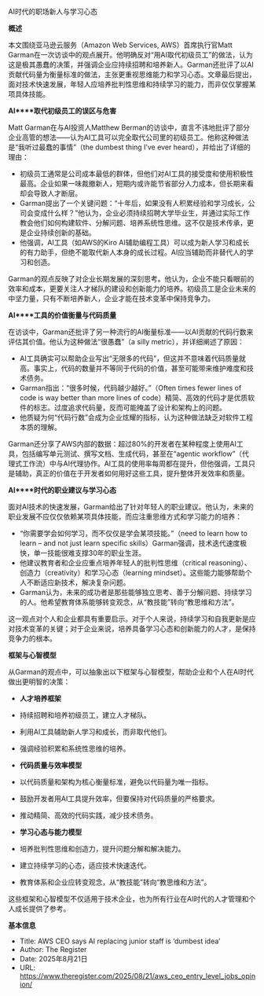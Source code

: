 AI时代的职场新人与学习心态

  

**概述**

  

本文围绕亚马逊云服务（Amazon Web Services, AWS）首席执行官Matt Garman在一次访谈中的观点展开。他明确反对“用AI取代初级员工”的做法，认为这是极其愚蠢的决策，并强调企业应持续招聘和培养新人。Garman还批评了以AI贡献代码量为衡量标准的做法，主张更重视思维能力和学习心态。文章最后提出，面对技术快速发展，年轻人应培养批判性思维和持续学习的能力，而非仅仅掌握某项具体技能。

  

**AI****取代初级员工的误区与危害**

  

Matt Garman在与AI投资人Matthew Berman的访谈中，直言不讳地批评了部分企业高管的想法——认为AI工具可以完全取代公司里的初级员工。他称这种做法是“我听过最蠢的事情”（the dumbest thing I’ve ever heard），并给出了详细的理由：

- 初级员工通常是公司成本最低的群体，但他们对AI工具的接受度和使用积极性最高。企业如果一味裁撤新人，短期内或许能节省部分人力成本，但长期来看却会导致人才断层。
- Garman提出了一个关键问题：“十年后，如果没有人积累经验和学习成长，公司会变成什么样？”他认为，企业必须持续招聘大学毕业生，并通过实际工作教会他们如何构建软件、分解问题、培养系统性思维。这不仅是技术传承，更是企业持续创新的基础。
- 他强调，AI工具（如AWS的Kiro AI辅助编程工具）可以成为新人学习和成长的有力助手，但绝不能取代新人本身的成长过程。AI应当辅助而非替代人的学习和创造。

  

Garman的观点反映了对企业长期发展的深刻思考。他认为，企业不能只看眼前的效率和成本，更要关注人才梯队的建设和创新能力的培养。初级员工是企业未来的中坚力量，只有不断培养新人，企业才能在技术变革中保持竞争力。

  

**AI****工具的价值衡量与代码质量**

  

在访谈中，Garman还批评了另一种流行的AI衡量标准——以AI贡献的代码行数来评估其价值。他认为这种做法“很愚蠢”（a silly metric），并详细阐述了原因：

- AI工具确实可以帮助企业写出“无限多的代码”，但这并不意味着代码质量就高。事实上，代码的数量并不等同于代码的价值，甚至可能带来维护难度和技术债务。
- Garman指出：“很多时候，代码越少越好。”（Often times fewer lines of code is way better than more lines of code）精简、高效的代码才是优质软件的标志。过度追求代码量，反而可能掩盖了设计和架构上的问题。
- 他质疑为何“代码行数”会成为企业炫耀的指标，认为这种做法缺乏对软件工程本质的理解。

  

Garman还分享了AWS内部的数据：超过80%的开发者在某种程度上使用AI工具，包括编写单元测试、撰写文档、生成代码，甚至在“agentic workflow”（代理式工作流）中与AI代理协作。AI工具的使用率每周都在提升，但他强调，工具只是辅助，真正的价值在于开发者如何用好这些工具，提升整体开发效率和质量。

  

**AI****时代的职业建议与学习心态**

  

面对AI技术的快速发展，Garman给出了针对年轻人的职业建议。他认为，未来的职业发展不应仅仅依赖某项具体技能，而应注重思维方式和学习能力的培养：

- “你需要学会如何学习，而不仅仅是学会某项技能。”（need to learn how to learn – and not just learn specific skills）Garman强调，技术迭代速度极快，单一技能很难支撑30年的职业生涯。
- 他建议教育者和企业应重点培养年轻人的批判性思维（critical reasoning）、创造力（creativity）和学习心态（learning mindset）。这些能力能够帮助个人不断适应新技术，解决复杂问题。
- Garman认为，未来的成功者是那些能够独立思考、善于分解问题、持续学习的人。他希望教育体系能够转变观念，从“教技能”转向“教思维和方法”。

  

这一观点对个人和企业都具有重要启示。对于个人来说，持续学习和自我更新是应对技术变革的关键；对于企业来说，培养具备学习心态和创新能力的人才，是保持竞争力的根本。

  

**框架与心智模型**

  

从Garman的观点中，可以抽象出以下框架与心智模型，帮助企业和个人在AI时代做出更明智的决策：

- **人才培养框架**

- 持续招聘和培养初级员工，建立人才梯队。
- 利用AI工具辅助新人学习和成长，而非取代他们。
- 强调经验积累和系统性思维的培养。

- **代码质量与效率模型**

- 以代码质量和架构为核心衡量标准，避免以代码量为唯一指标。
- 鼓励开发者用AI工具提升效率，但要保持对代码质量的严格要求。
- 推动精简、高效的代码实践，减少技术债务。

- **学习心态与能力模型**

- 培养批判性思维和创造力，提升问题分解和解决能力。
- 建立持续学习的心态，适应技术快速迭代。
- 教育体系和企业应转变观念，从“教技能”转向“教思维和方法”。

  

这些框架和心智模型不仅适用于技术企业，也为所有行业在AI时代的人才管理和个人成长提供了参考。

  

**基本信息**

- Title: AWS CEO says AI replacing junior staff is ‘dumbest idea’
- Author: The Register
- Date: 2025年8月21日
- URL: https://www.theregister.com/2025/08/21/aws_ceo_entry_level_jobs_opinion/